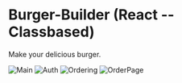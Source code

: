 # Burger-Builder  (React -- Classbased)

Make your delicious burger.

![Main](https://user-images.githubusercontent.com/81242673/131907612-5b894494-e730-4834-9d3f-662307c1ba9c.png)
![Auth](https://user-images.githubusercontent.com/81242673/131907636-9b54c593-cf57-46d3-b5f9-064f2151a263.png)
![Ordering](https://user-images.githubusercontent.com/81242673/131907638-1a528b41-7593-4af9-bb5d-51a0546f8943.png)
![OrderPage](https://user-images.githubusercontent.com/81242673/131907641-4d96526e-bd25-41b7-99c9-5f02a9004370.png)
